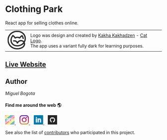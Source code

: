# Clothing Park

React app for selling clothes online.

<table>
  <tr align="left">
    <td><img width="60" src="https://raw.githubusercontent.com/miguelbogota/clothing-park/master/public/logo192.png" alt="Cat logo with only lines." /></td>
    <td>
      Logo was design and created by <a href="https://dribbble.com/Kakhadzen">Kakha Kakhadzen</a> - <a href="https://dribbble.com/shots/6811005-Cat">Cat Logo</a>.
      <br />
      The app uses a variant fully dark for learning purposes.
    </td>
  </tr>
</table>

## [Live Website](https://clothing-park.web.app)

## Author

*Miguel Bogota*
#### Find me around the web 🌎

<p>
  <a href="https://dev.to/miguelbogota">
    <img height="30" src="https://raw.githubusercontent.com/miguelbogota/miguelbogota/master/images/dev.png" alt="Dev.to link to profile" />
  </a>&nbsp;&nbsp;

  <a href="https://instagram.com/migue_bogota/">
    <img height="30" src="https://raw.githubusercontent.com/miguelbogota/miguelbogota/master/images/instagram.jpg" alt="Instagram link to profile" />
  </a>&nbsp;&nbsp;

  <a href="https://linkedin.com/in/miguelbogota">
    <img height="30" src="https://raw.githubusercontent.com/miguelbogota/miguelbogota/master/images/linkedin.png" alt="LinkedIn link to profile" />
  </a>&nbsp;&nbsp;

  <a href="https://github.com/miguelbogota">
    <img height="30" src="https://raw.githubusercontent.com/miguelbogota/miguelbogota/master/images/github.png" alt="GitHub link to profile" />
  </a>
</p>

See also the list of [contributors](https://github.com/miguelbogota/clothing-park/graphs/contributors) who participated in this project.
